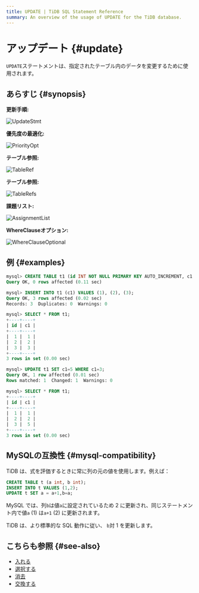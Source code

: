 ```yaml
---
title: UPDATE | TiDB SQL Statement Reference
summary: An overview of the usage of UPDATE for the TiDB database.
---
```


# アップデート {#update}

`UPDATE`ステートメントは、指定されたテーブル内のデータを変更するために使用されます。

## あらすじ {#synopsis}

**更新手順:**

![UpdateStmt](https://download.pingcap.com/images/docs/sqlgram/UpdateStmt.png)

**優先度の最適化:**

![PriorityOpt](https://download.pingcap.com/images/docs/sqlgram/PriorityOpt.png)

**テーブル参照:**

![TableRef](https://download.pingcap.com/images/docs/sqlgram/TableRef.png)

**テーブル参照:**

![TableRefs](https://download.pingcap.com/images/docs/sqlgram/TableRefs.png)

**課題リスト:**

![AssignmentList](https://download.pingcap.com/images/docs/sqlgram/AssignmentList.png)

**WhereClauseオプション:**

![WhereClauseOptional](https://download.pingcap.com/images/docs/sqlgram/WhereClauseOptional.png)

## 例 {#examples}

```sql
mysql> CREATE TABLE t1 (id INT NOT NULL PRIMARY KEY AUTO_INCREMENT, c1 INT NOT NULL);
Query OK, 0 rows affected (0.11 sec)

mysql> INSERT INTO t1 (c1) VALUES (1), (2), (3);
Query OK, 3 rows affected (0.02 sec)
Records: 3  Duplicates: 0  Warnings: 0

mysql> SELECT * FROM t1;
+----+----+
| id | c1 |
+----+----+
|  1 |  1 |
|  2 |  2 |
|  3 |  3 |
+----+----+
3 rows in set (0.00 sec)

mysql> UPDATE t1 SET c1=5 WHERE c1=3;
Query OK, 1 row affected (0.01 sec)
Rows matched: 1  Changed: 1  Warnings: 0

mysql> SELECT * FROM t1;
+----+----+
| id | c1 |
+----+----+
|  1 |  1 |
|  2 |  2 |
|  3 |  5 |
+----+----+
3 rows in set (0.00 sec)
```

## MySQLの互換性 {#mysql-compatibility}

TiDB は、式を評価するときに常に列の元の値を使用します。例えば：

```sql
CREATE TABLE t (a int, b int);
INSERT INTO t VALUES (1,2);
UPDATE t SET a = a+1,b=a;
```

MySQL では、列`b`は値`a`に設定されているため 2 に更新され、同じステートメント内で値`a` (1) は`a+1` (2) に更新されます。

TiDB は、より標準的な SQL 動作に従い、 `b`対 1 を更新します。

## こちらも参照 {#see-also}

-   [入れる](/sql-statements/sql-statement-insert.md)
-   [選択する](/sql-statements/sql-statement-select.md)
-   [消去](/sql-statements/sql-statement-delete.md)
-   [交換する](/sql-statements/sql-statement-replace.md)
